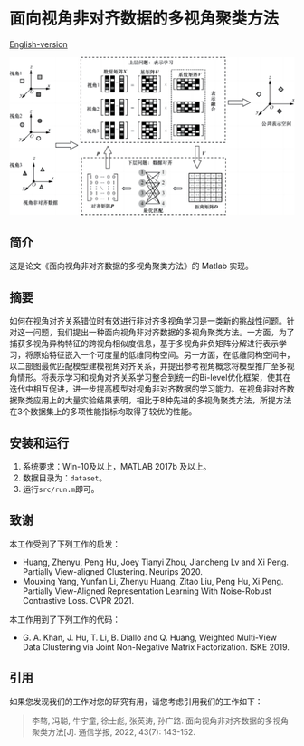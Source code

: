 # 面向视角非对齐数据的多视角聚类方法

[English-version](README-en.md)

<img src="docs/method-gray-zh.png" style="zoom:60%;" />

## 简介

这是论文《面向视角非对齐数据的多视角聚类方法》的 Matlab 实现。


## 摘要

如何在视角对齐关系错位时有效进行非对齐多视角学习是一类新的挑战性问题。针对这一问题，我们提出一种面向视角非对齐数据的多视角聚类方法。一方面，为了捕获多视角异构特征的跨视角相似度信息，基于多视角非负矩阵分解进行表示学习，将原始特征嵌入一个可度量的低维同构空间。另一方面，在低维同构空间中，以二部图最优匹配模型建模视角对齐关系，并提出参考视角概念将模型推广至多视角情形。将表示学习和视角对齐关系学习整合到统一的Bi-level优化框架，使其在迭代中相互促进，进一步提高模型对视角非对齐数据的学习能力。在视角非对齐数据聚类应用上的大量实验结果表明，相比于8种先进的多视角聚类方法，所提方法在3个数据集上的多项性能指标均取得了较优的性能。

## 安装和运行

1. 系统要求：Win-10及以上，MATLAB 2017b 及以上。
2. 数据目录为：`dataset`。
3. 运行`src/run.m`即可。


## 致谢

本工作受到了下列工作的启发：

- Huang, Zhenyu, Peng Hu, Joey Tianyi Zhou, Jiancheng Lv and Xi Peng. Partially View-aligned Clustering. Neurips 2020.
- Mouxing Yang, Yunfan Li, Zhenyu Huang, Zitao Liu, Peng Hu, Xi Peng. Partially View-Aligned Representation Learning With Noise-Robust Contrastive Loss. CVPR 2021.

本工作用到了下列工作的代码：

- G. A. Khan, J. Hu, T. Li, B. Diallo and Q. Huang, Weighted Multi-View Data Clustering via Joint Non-Negative Matrix Factorization. ISKE 2019.

## 引用

如果您发现我们的工作对您的研究有用，请您考虑引用我们的工作如下：

> 李骜, 冯聪, 牛宇童, 徐士彪, 张英涛, 孙广路. 面向视角非对齐数据的多视角聚类方法[J]. 通信学报, 2022, 43(7): 143-152.
